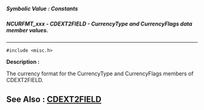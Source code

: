 ##### Symbolic Value : Constants
##### NCURFMT_xxx - CDEXT2FIELD - CurrencyType and CurrencyFlags data member values.
---
```
#include <misc.h>
```
**Description :**

The  currency format for the CurrencyType and CurrencyFlags members of 
CDEXT2FIELD.

**See Also :**
[CDEXT2FIELD](/domino-c-api-docs/reference/Data/CDEXT2FIELD)
---
